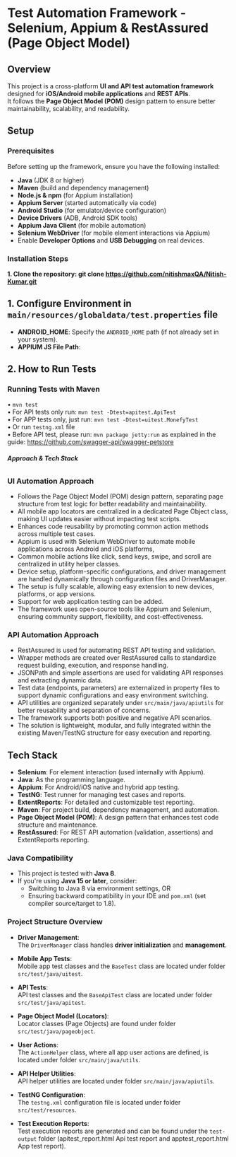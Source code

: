 # Test Automation Framework - Selenium, Appium & RestAssured (Page Object Model)

## Overview

This project is a cross-platform **UI and API test automation framework** designed for **iOS/Android mobile applications** and **REST APIs**.  
It follows the **Page Object Model (POM)** design pattern to ensure better maintainability, scalability, and readability.


##  Setup

### Prerequisites

Before setting up the framework, ensure you have the following installed:

- **Java** (JDK 8 or higher)
- **Maven** (build and dependency management)
- **Node.js & npm** (for Appium installation)
- **Appium Server** (started automatically via code)
- **Android Studio** (for emulator/device configuration)
- **Device Drivers** (ADB, Android SDK tools)
- **Appium Java Client** (for mobile automation)
- **Selenium WebDriver** (for mobile element interactions via Appium)
- Enable **Developer Options** and **USB Debugging** on real devices.

### Installation Steps

**1. Clone the repository: git clone https://github.com/nitishmaxQA/Nitish-Kumar.git**

## 1. Configure Environment in `main/resources/globaldata/test.properties` file

- **ANDROID_HOME**: Specify the `ANDROID_HOME` path (if not already set in your system).
- **APPIUM JS File Path**: 


## 2. How to Run Tests

### Running Tests with Maven
• `mvn test`  
• For API tests only run: `mvn test -Dtest=apitest.ApiTest`  
• For APP tests only, just run: `mvn test -Dtest=uitest.MonefyTest`  
• Or run `testng.xml` file  
• Before API test, please run: `mvn package jetty:run` as explained in the guide: https://github.com/swagger-api/swagger-petstore



###### **Approach & Tech Stack**

### UI Automation Approach

- Follows the Page Object Model (POM) design pattern, separating page structure from test logic for better readability and maintainability.
- All mobile app locators are centralized in a dedicated Page Object class, making UI updates easier without impacting test scripts.
- Enhances code reusability by promoting common action methods across multiple test cases.
- Appium is used with Selenium WebDriver to automate mobile applications across Android and iOS platforms, 
- Common mobile actions like click, send keys, swipe, and scroll are centralized in utility helper classes.
- Device setup, platform-specific configurations, and driver management are handled dynamically through configuration files and DriverManager.
- The setup is fully scalable, allowing easy extension to new devices, platforms, or app versions.
- Support for web application testing can be added.
- The framework uses open-source tools like Appium and Selenium, ensuring community support, flexibility, and cost-effectiveness.

### API Automation Approach

- RestAssured is used for automating REST API testing and validation.
- Wrapper methods are created over RestAssured calls to standardize request building, execution, and response handling.
- JSONPath and simple assertions are used for validating API responses and extracting dynamic data.
- Test data (endpoints, parameters) are externalized in property files to support dynamic configurations and easy environment switching.
- API utilities are organized separately under `src/main/java/apiutils` for better reusability and separation of concerns.
- The framework supports both positive and negative API scenarios.
- The solution is lightweight, modular, and fully integrated within the existing Maven/TestNG structure for easy execution and reporting.

## Tech Stack

- **Selenium**: For element interaction (used internally with Appium).
- **Java**: As the programming language.
- **Appium**: For Android/iOS native and hybrid app testing.
- **TestNG**: Test runner for managing test cases and reports.
- **ExtentReports**: For detailed and customizable test reporting.
- **Maven**: For project build, dependency management, and automation.
- **Page Object Model (POM)**: A design pattern that enhances test code structure and maintenance.
- **RestAssured**: For REST API automation (validation, assertions) and ExtentReports reporting.


### Java Compatibility

- This project is tested with **Java 8**.
- If you're using **Java 15 or later**, consider:
  - Switching to Java 8 via environment settings, OR
  - Ensuring backward compatibility in your IDE and `pom.xml` (set compiler source/target to 1.8).
  
### Project Structure Overview

- **Driver Management**:  
  The `DriverManager` class handles **driver initialization** and **management**.

- **Mobile App Tests**:  
  Mobile app test classes and the `BaseTest` class are located under folder `src/test/java/uitest`.

- **API Tests**:  
  API test classes and the `BaseApiTest` class are located under folder `src/test/java/apitest`.

- **Page Object Model (Locators)**:  
  Locator classes (Page Objects) are found under folder `src/test/java/pageobject`.

- **User Actions**:  
  The `ActionHelper` class, where all app user actions are defined, is located under folder `src/main/java/utils`.

- **API Helper Utilities**:  
  API helper utilities are located under folder `src/main/java/apiutils`.

- **TestNG Configuration**:  
  The `testng.xml` configuration file is located under folder `src/test/resources`.

- **Test Execution Reports**:  
  Test execution reports are generated and can be found under the `test-output` folder (apitest_report.html Api test report and apptest_report.html App test report).




